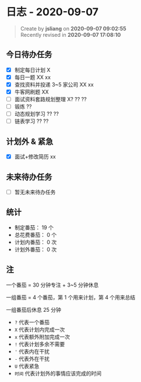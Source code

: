日志 - 2020-09-07
===

> Create by **jsliang** on **2020-09-07 09:02:55**  
> Recently revised in **2020-09-07 17:08:10**

## 今日待办任务

* [x] 制定每日计划 X
* [x] 每日一题 XX xx
* [x] 查找资料并投递 3~5 家公司 XX xx
* [x] 牛客网刷题 XX
* [ ] 面试资料套路规划整理 X? ?? ??
* [ ] 锻炼 ??
* [ ] 动态规划学习 ?? ??
* [ ] 链表学习 ?? ??

## 计划外 & 紧急

* [x] 面试+修改简历 xx

## 未来待办任务

* [ ] 暂无未来待办任务

## 统计

* 制定番茄： 19 个
* 总花费番茄： 0 个
* 计划内番茄： 0 次
* 计划外番茄： 0 次

## 注

一个番茄 = 30 分钟专注 + 3~5 分钟休息

一组番茄 = 4 个番茄，第 1 个用来计划，第 4 个用来总结

一组番茄后休息 25 分钟

* `?` 代表一个番茄
* `X` 代表计划内完成一次
* `x` 代表额外附加完成一次
* `!` 代表计划多余不需要
* `'` 代表内在干扰
* `-` 代表外在干扰
* `U` 代表紧急
* `时间` 代表计划外的事情应该完成的时间
